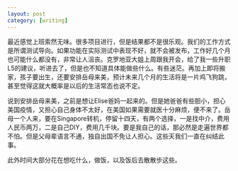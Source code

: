 ```yaml
---
layout: post
category: [writing]
---
```


最近感觉上班索然无味。很多项目进行，但是结果都不是很乐观。我们的工作方式是所谓测试导向。如果功能在实际测试中表现不好，就不会被发布，工作好几个月也可能什么都没有，非常让人沮丧。克罗地亚大姐上周跟我开会，给了我一些升职L5的建议，听进去了，但是也不知道具体能做些什么。有些迷茫。再加上即将搬家，孩子要出生，还要安排岳母来美，预计未来几个月的生活将是一片鸡飞狗跳，甚至觉得这就大概率是以后的生活常态也说不定。

说到安排岳母来美，之前是想让Elise爸妈一起来的。但是她爸爸有些胆小，担心美国疫情，又担心自己身体不太好，在美国如果需要就医十分麻烦，便不来了。岳母一个人来，要在Singapore转机，停留十四天，有两个选择，一是找中介，费用人民币两万，二是自己DIY，费用几千块。要是我自己的话，那必然是走遍世界都不怕。但是父母辈语言不通，独自出国不免让人担心。这些天我们一直在纠结此事。

此外时间大部分花在想吃什么，做饭，以及饭后去散散步这些。
